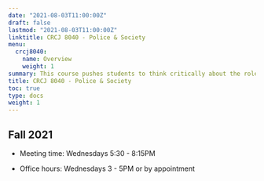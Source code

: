```yaml
---
date: "2021-08-03T11:00:00Z"
draft: false
lastmod: "2021-08-03T11:00:00Z"
linktitle: CRCJ 8040 - Police & Society
menu:
  crcj8040:
    name: Overview
    weight: 1
summary: This course pushes students to think critically about the role of policing in U.S. society.
title: CRCJ 8040 - Police & Society
toc: true
type: docs
weight: 1
---
```


## Fall 2021

* Meeting time: Wednesdays 5:30 - 8:15PM

* Office hours: Wednesdays 3 - 5PM or by appointment